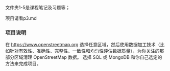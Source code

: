 
文件夹1-5是课程笔记及习题等；

项目请看p3.md

### 项目说明
在 https://www.openstreetmap.org 选择任意区域，然后使用数据加工技术（比如针对有效性、准确性、完整性、一致性和均匀性评估数据质量），为你关注的那部分区域清理 OpenStreetMap 数据。
选择 SQL 或 MongoDB 和你自己选定的方法来完成项目。
